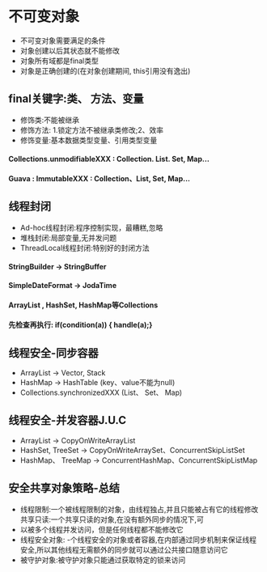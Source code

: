 # 不可变对象
* 不可变对象需要满足的条件
* 对象创建以后其状态就不能修改
* 对象所有域都是final类型
* 对象是正确创建的(在对象创建期间, this引用没有逸出)

## final关键字:类、 方法、变量
* 修饰类:不能被继承
* 修饰方法: 1.锁定方法不被继承类修改;2、效率
* 修饰变量:基本数据类型变量、引用类型变量

#### Collections.unmodifiableXXX : Collection. List. Set, Map...
#### Guava : ImmutableXXX : Collection、List, Set, Map...

## 线程封闭
* Ad-hoc线程封闭:程序控制实现，最糟糕,忽略
* 堆栈封闭:局部变量,无并发问题
* ThreadLocal线程封闭:特别好的封闭方法

#### StringBuilder -> StringBuffer
#### SimpleDateFormat -> JodaTime
#### ArrayList , HashSet, HashMap等Collections
#### 先检查再执行: if(condition(a)) { handle(a);}

## 线程安全-同步容器
* ArrayList -> Vector, Stack
* HashMap -> HashTable (key、value不能为null)
* Collections.synchronizedXXX (List、 Set、 Map)

## 线程安全-并发容器J.U.C
*  ArrayList -> CopyOnWriteArrayList
*  HashSet, TreeSet -> CopyOnWriteArraySet、ConcurrentSkipListSet
* HashMap、 TreeMap -> ConcurrentHashMap、ConcurrentSkipListMap


## 安全共享对象策略-总结
*  线程限制:一个被线程限制的对象，由线程独占,并且只能被占有它的线程修改共享只读:一个共享只读的对象,在没有额外同步的情况下,可
*  以被多个线程并发访问，但是任何线程都不能修改它
*  线程安全对象: -个线程安全的对象或者容器,在内部通过同步机制来保证线程安全,所以其他线程无需额外的同步就可以通过公共接口随意访问它
*  被守护对象:被守护对象只能通过获取特定的锁来访问